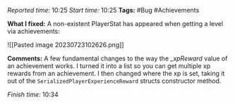 
*Reported time:* 10:25
*Start time:* 10:25
**Tags:** #Bug #Achievements 

**What I fixed:**
A non-existent PlayerStat has appeared when getting a level via achievements:

![[Pasted image 20230723102626.png]]

**Comments:**
A few fundamental changes to the way the _\_xpReward_ value of an achievement works. I turned it into a list so you can get multiple xp rewards from an achievement. I then changed where the xp is set, taking it out of the `SerializedPlayerExperienceReward` structs constructor method.

*Finish time:* 10:34